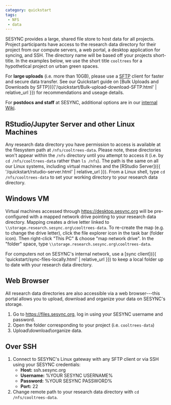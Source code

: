 ```yaml
---
category: quickstart
tags:
 - NFS
 - data
---
```


SESYNC provides a large, shared file store to host data for all projects.
Project participants have access to the research data directory for their
project from our compute servers, a web portal, a desktop application for
syncing, and SSH. The directory name will be based off your projects short-title.
In the examples below, we use the short title `cooltrees` for a hypothetical
project on urban green spaces.

For **large uploads** (i.e. more than 10GB), please use a
[SFTP](https://en.wikipedia.org/wiki/SSH_File_Transfer_Protocol) client for
faster and secure data transfer. See our Quickstart guide on [Bulk Uploads and
Downloads by SFTP]({{'/quickstart/Bulk-upload-download-SFTP.html' | relative_url }})
for recommendations and useage details.

For **postdocs and staff** at SESYNC, additional options are in our [internal Wiki](https://base.sesync.org).

## RStudio/Jupyter Server and other Linux Machines

Any research data directory you have permission to access is available at the
filesystem path at `/nfs/cooltrees-data`. Please note, these directories won't
appear within the `/nfs` directory until you attempt to access it (i.e. by `cd
/nfs/cooltrees-data` rather than `ls /nfs`). The path is the same on all our
Linux systems, including virtual machines and the [RStudio Server]({{
'/quickstart/rstudio-server.html' | relative_url }}). From a Linux shell, type
`cd /nfs/cooltrees-data` to set your working directory to your research data
directory.

## Windows VM

Virtual machines accessed through <https://desktop.sesync.org> will be pre-configured with
a mapped network drive pointing to your research data directory. Mapping creates a drive letter linked to `\\storage.research.sesync.org\cooltrees-data`. To re-create the map (e.g. to change the drive letter), click the file explorer icon in the task bar (folder icon). Then right-click "This PC" & choose "map network drive". In the "folder"
space, type `\\storage.research.sesync.org\cooltrees-data`.

For computers not on SESYNC's internal network, use a [sync
client]({{ 'quickstart/sync-files-locally.html' | relative_url }}) to keep a local folder
up to date with your research data directory.

## Web Browser

All research data directories are also accessible via a web browser---this portal
allows you to upload, download and organize your data on SESYNC's storage.

1. Go to <https://files.sesync.org>, log in using your SESYNC username and
   password.
2. Open the folder corresponding to your project (i.e. `cooltrees-data`)
3. Upload\download\organize data.

## Over SSH

1. Connect to SESYNC's Linux gateway with any SFTP client or via SSH using your SESYNC credentials:
   - **Host:** ssh.sesync.org
   - **Username:** %YOUR SESYNC USERNAME%
   - **Password:** %YOUR SESYNC PASSWORD%
   - **Port:** 22
2. Change remote path to your research data directory with `cd /nfs/cooltrees-data`.
